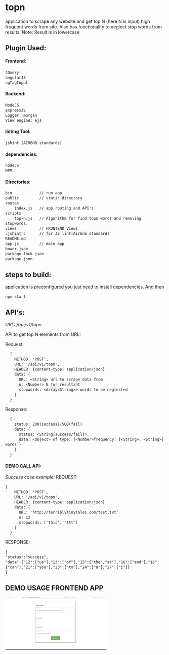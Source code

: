 # topn  

application to scrape any website and get top N (here N is input) high frequent words from site.
Also has functionality to neglect stop words from results.
Note: Result is in lowercase

## Plugin Used:

#### Frontend:

    JQuery    
    angularJS  
    ngTagInput  

#### Backend:

    NodeJS  
    expressJS  
    Logger: morgan  
    View engine: ejs  

#### linting Tool:

    jshint (AIRBNB standards)

#### dependencies:  

    nodeJS  
    NPM

#### Directories:

	bin 	       // run app
	public 	       // static directory
	routes 	
        index.js   // app routing and API's
    scripts 
        top-n.js   // Algorithm for find topn words and removing stopwords.
	views 	       // FRONTEND Views
	.jshintrc 	   // for JS lint(Airbnb standard)
	README.md 	
	app.js 	       // main app
 	bower.json 	 	
    package-lock.json 	
	package.json
## steps to build:  

application is preconfigured you just need to install dependencies. And then  

    npm start

## API's:  

*URL: /api/v1/topn*  

API to get top N elements from URL:

Request:  
```
  {
    METHOD: 'POST',
    URL: '/api/v1/topn',
    HEADER: {content-type: application/json}
    data: {
      URL: <String> url to scrape data from
      n: <Number> N for resultant
      stopwords: <Array<String>> words to be neglected
    }
  }
```
Response:  
```
  {
    status: 200(success)/500(fail)
    data: {
      status: <String(success/fail)>,
      data: <Object> of type: {<Number>frequency: [<String>, <String>] words }
    }
  }
```
#### DEMO CALL API:  

*Success case example*: 
REQUEST:

```
{
    METHOD: 'POST',
    URL: '/api/v1/topn',
    HEADER: {content-type: application/json}
    data: {
      URL: 'http://terriblytinytales.com/test.txt'
      n: 12
      stopwords: ['this', 'ttt']
    }
  }
```

RESPONSE:
```
{
"status":"success",
"data":{"12":["us"],"13":["of"],"15":["the","at"],"16":["and"],"18":["can"],"21":["you"],"23":["to"],"24":["a"],"27":["i"]}
}
```

## DEMO USAGE FRONTEND APP  

![Alt Text](./DEMO/demo1.gif)
